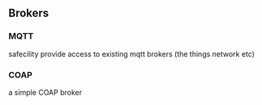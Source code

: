 ## Brokers

### MQTT
safecility provide access to existing mqtt brokers (the things network etc) 

### COAP
a simple COAP broker 